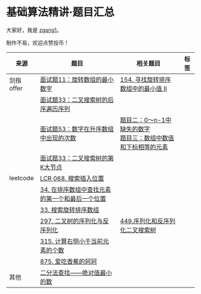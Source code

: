 # 基础算法精讲·题目汇总

大家好，我是 [zgang1](http://101.43.135.248/)。

制作不易，欢迎点赞投币！

|来源|题目|相关题目|标签|
|---|---|---|---|
|剑指offer|[面试题11：旋转数组的最小数字](https://leetcode.cn/problems/find-minimum-in-rotated-sorted-array/description/)|[154. 寻找旋转排序数组中的最小值 II](https://leetcode.cn/problems/find-minimum-in-rotated-sorted-array-ii/description/)|||
||[面试题33：二叉搜索树的后序遍历序列](https://leetcode.cn/problems/next-permutation/description/)|||
||[面试题53：数字在升序数组中出现的次数](https://leetcode.cn/problems/next-permutation/description/)|[题目二：0～n-1中缺失的数字](https://leetcode.cn/problems/que-shi-de-shu-zi-lcof/description/)<br>[题目三：数组中数值和下标相等的元素](https://www.acwing.com/problem/content/description/65/)||
||[面试题33：二叉搜索树的第K大节点](https://leetcode.cn/problems/er-cha-sou-suo-shu-de-di-kda-jie-dian-lcof/description/)|||
|leetcode|[LCR 068. 搜索插入位置](https://leetcode.cn/problems/N6YdxV/description/)|
||[34. 在排序数组中查找元素的第一个和最后一个位置](https://leetcode.cn/problems/find-first-and-last-position-of-element-in-sorted-array/description/)|||
||[33. 搜索旋转排序数组](https://leetcode.cn/problems/search-in-rotated-sorted-array/description/)|||
||[297. 二叉树的序列化与反序列化](https://leetcode.cn/problems/serialize-and-deserialize-binary-tree/description/)|[449.序列化和反序列化二叉搜索树](https://leetcode.cn/problems/serialize-and-deserialize-bst/description/)||
||[315. 计算右侧小于当前元素的个数](https://leetcode.cn/problems/count-of-smaller-numbers-after-self/description/)|||
||[875. 爱吃香蕉的珂珂](https://leetcode.cn/problems/koko-eating-bananas/description/)|||
|其他|[二分法查找——绝对值最小的数](https://blog.csdn.net/beikeashuo/article/details/114893192)|
